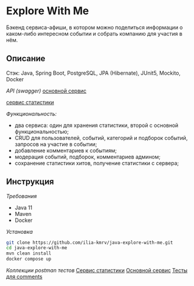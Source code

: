 # Explore With Me
Бэкенд сервиса-афиши, в котором можно поделиться информации о каком-либо интересном событии и собрать компанию для участия в нём.

## Описание
Стэк: Java, Spring Boot, PostgreSQL, JPA (Hibernate), JUnit5, Mockito, Docker

*API (swagger)*
[основной сервис](https://github.com/ilia-kmrv/java-explore-with-me/blob/main/ewm-main-service-spec.json) 

[сервис статистики](https://github.com/ilia-kmrv/java-explore-with-me/blob/main/ewm-stats-service-spec.json)

*Функциональность:*
- два сервиса: один для хранения статистики, второй с основной
  функциональностью;
- CRUD для пользователей, событий, категорий и подборок событий, запросов на
  участие в событии;
- добавление комментариев к событиям;
- модерация событий, подборок, комментариев админом;
- сохранение статистики хитов, получение статистики с сервера;

## Инструкция
*Требования*
- Java 11
- Maven
- Docker

*Установка*
```bash
git clone https://github.com/ilia-kmrv/java-explore-with-me.git
cd java-explore-with-me
mvn clean install
docker compose up
```

*Коллекции postman тестов*
[Сервис
статистики](https://github.com/ilia-kmrv/java-explore-with-me/blob/update_readme/postman/Explore%20with%20me%20-%20stats%20API.json)
[Основной
сервис](https://github.com/ilia-kmrv/java-explore-with-me/blob/update_readme/postman/Test%20Explore%20With%20Me%20-%20Main%20service.json)
[Тесты для
comments](https://github.com/ilia-kmrv/java-explore-with-me/blob/update_readme/postman/feature.json)
